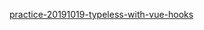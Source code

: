 [practice-20191019-typeless-with-vue-hooks](https://ytoune.github.io/practice-20191019-typeless-with-vue-hooks)
